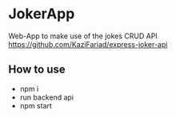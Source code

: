 # JokerApp

Web-App to make use of the jokes CRUD API https://github.com/KaziFariad/express-joker-api

## How to use
* npm i
* run backend api
* npm start
